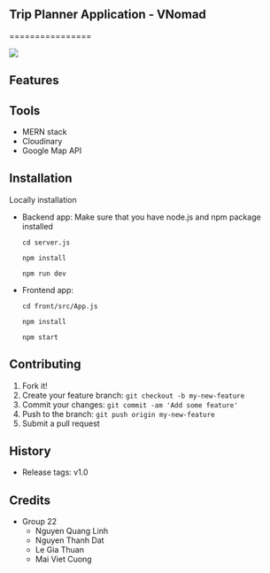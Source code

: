 

## Trip Planner Application - VNomad 
================

<Project Short Description>
<img src="https://pro2-bar-s3-cdn-cf6.myportfolio.com/7f6b9e906eda1bcdd51600faf6343e5c/ae213e4d7cc778475a383b90_rw_1200.jpg?h=8f94b67127ad97898f054efb6af4fec8"> </img>
  
## Features 


## Tools 
- MERN stack 
- Cloudinary 
- Google Map API
  
## Installation

Locally installation

 - Backend app: 
   Make sure that you have node.js and npm package installed
   ```
   cd server.js
   ```
   ```
   npm install 
   ```
   ```
   npm run dev
   ```
- Frontend app: 
  ```
  cd front/src/App.js
  ```
  
  ```
  npm install
  ```
  
  ```
  npm start
  ```
  
## Contributing

1. Fork it!
2. Create your feature branch: `git checkout -b my-new-feature`
3. Commit your changes: `git commit -am 'Add some feature'`
4. Push to the branch: `git push origin my-new-feature`
5. Submit a pull request 

## History

- Release tags: v1.0 

## Credits

- Group 22
  - Nguyen Quang Linh 
  - Nguyen Thanh Dat
  - Le Gia Thuan
  - Mai Viet Cuong



